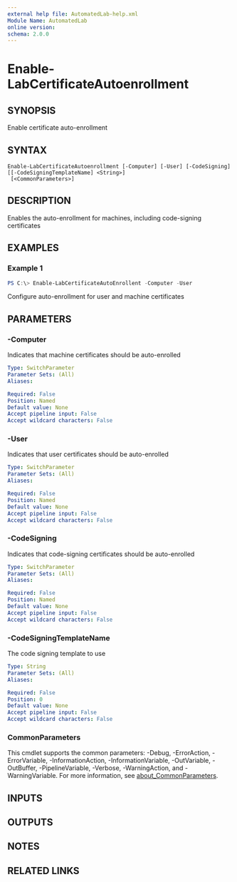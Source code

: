 ```yaml
---
external help file: AutomatedLab-help.xml
Module Name: AutomatedLab
online version:
schema: 2.0.0
---
```


# Enable-LabCertificateAutoenrollment

## SYNOPSIS
Enable certificate auto-enrollment

## SYNTAX

```
Enable-LabCertificateAutoenrollment [-Computer] [-User] [-CodeSigning] [[-CodeSigningTemplateName] <String>]
 [<CommonParameters>]
```

## DESCRIPTION
Enables the auto-enrollment for machines, including code-signing certificates

## EXAMPLES

### Example 1
```powershell
PS C:\> Enable-LabCertificateAutoEnrollent -Computer -User
```

Configure auto-enrollment for user and machine certificates

## PARAMETERS

### -Computer
Indicates that machine certificates should be auto-enrolled

```yaml
Type: SwitchParameter
Parameter Sets: (All)
Aliases:

Required: False
Position: Named
Default value: None
Accept pipeline input: False
Accept wildcard characters: False
```

### -User
Indicates that user certificates should be auto-enrolled

```yaml
Type: SwitchParameter
Parameter Sets: (All)
Aliases:

Required: False
Position: Named
Default value: None
Accept pipeline input: False
Accept wildcard characters: False
```

### -CodeSigning
Indicates that code-signing certificates should be auto-enrolled

```yaml
Type: SwitchParameter
Parameter Sets: (All)
Aliases:

Required: False
Position: Named
Default value: None
Accept pipeline input: False
Accept wildcard characters: False
```

### -CodeSigningTemplateName
The code signing template to use

```yaml
Type: String
Parameter Sets: (All)
Aliases:

Required: False
Position: 0
Default value: None
Accept pipeline input: False
Accept wildcard characters: False
```

### CommonParameters
This cmdlet supports the common parameters: -Debug, -ErrorAction, -ErrorVariable, -InformationAction, -InformationVariable, -OutVariable, -OutBuffer, -PipelineVariable, -Verbose, -WarningAction, and -WarningVariable. For more information, see [about_CommonParameters](http://go.microsoft.com/fwlink/?LinkID=113216).

## INPUTS

## OUTPUTS

## NOTES

## RELATED LINKS
